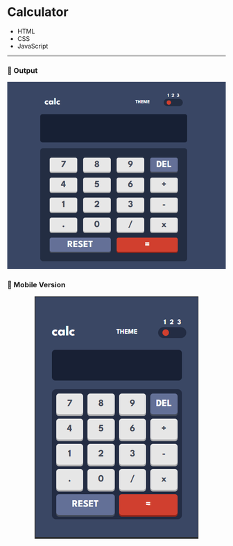 # Calculator

- HTML
- CSS
- JavaScript  
---

### 🎨 Output 
![](./images/calculator.gif)

<!-- ### 🎨 Theme # 01
![](./images/frontmentor.webp)
### 🎨 Theme # 02
![](./images/calTheme2.PNG)
### 🎨 Theme # 03
![](./images/calTheme3.PNG) -->

### 🎨 Mobile Version
<p align="center">
  <img src="./images/calMbl1.PNG" alt="See Result">
</p>


